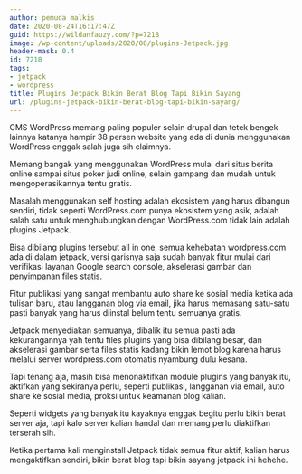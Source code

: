 ```yaml
---
author: pemuda malkis
date: 2020-08-24T16:17:47Z
guid: https://wildanfauzy.com/?p=7218
image: /wp-content/uploads/2020/08/plugins-Jetpack.jpg
header-mask: 0.4
id: 7218
tags:
- jetpack
- wordpress
title: Plugins Jetpack Bikin Berat Blog Tapi Bikin Sayang
url: /plugins-jetpack-bikin-berat-blog-tapi-bikin-sayang/
---
```


CMS WordPress memang paling populer selain drupal dan tetek bengek lainnya katanya hampir 38 persen website yang ada di dunia menggunakan WordPress enggak salah juga sih claimnya.

Memang bangak yang menggunakan WordPress mulai dari situs berita online sampai situs poker judi online, selain gampang dan mudah untuk mengoperasikannya tentu gratis.

Masalah menggunakan self hosting adalah ekosistem yang harus dibangun sendiri, tidak seperti WordPress.com punya ekosistem yang asik, adalah salah satu untuk menghubungkan dengan WordPress.com tidak lain adalah plugins Jetpack.

Bisa dibilang plugins tersebut all in one, semua kehebatan wordpress.com ada di dalam jetpack, versi garisnya saja sudah banyak fitur mulai dari verifikasi layanan Google search console, akselerasi gambar dan penyimpanan files statis.

Fitur publikasi yang sangat membantu auto share ke sosial media ketika ada tulisan baru, atau langganan blog via email, jika harus memasang satu-satu pasti banyak yang harus diinstal belum tentu semuanya gratis.

Jetpack menyediakan semuanya, dibalik itu semua pasti ada kekurangannya yah tentu files plugins yang bisa dibilang besar, dan akselerasi gambar serta files statis kadang bikin lemot blog karena harus melalui server wordpress.com otomatis nyambung dulu kesana.

Tapi tenang aja, masih bisa menonaktifkan module plugins yang banyak itu, aktifkan yang sekiranya perlu, seperti publikasi, langganan via email, auto share ke sosial media, proksi untuk keamanan blog kalian.

Seperti widgets yang banyak itu kayaknya enggak begitu perlu bikin berat server aja, tapi kalo server kalian handal dan memang perlu diaktifkan terserah sih.

Ketika pertama kali menginstall Jetpack tidak semua fitur aktif, kalian harus mengaktifkan sendiri, bikin berat blog tapi bikin sayang jetpack ini hehehe.